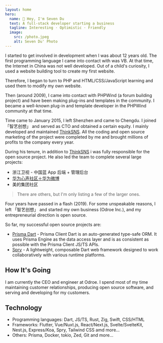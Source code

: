 ```yaml
---
layout: home
hero:
  name: 🫧 Hey, I'm Seven Du
  text: A full-stack developer starting a business
  tagline: Interesting · Optimistic · Friendly
  image:
    src: /photo.jpeg
    alt: Seven Du' Photo
---
```


<style>
.VPHome .VPHero .VPImage {
  @apply rounded-3xl shadow;
}

.VPHome .VPFeatures .VPFeature {
  @apply hover:shadow-2xl hover:shadow-indigo-500/40;
}

.VPHome .VPFeatures .VPFeature .feature-link {
  @apply inline-block w-full text-right text-blue-400 mt-2;
}
</style>

<script setup>
import { VPTeamPageTitle } from 'vitepress/theme';
</script>

<VPTeamPageTitle>
  <template #title>Self-Introduction</template>
  <template #lead>Born in December 1993, enjoys coding, anime, and games</template>
</VPTeamPageTitle>

I started to get involved in development when I was about 12 years old.
The first programming language I came into contact with was VB. At that time,
the Internet in China was not well developed. Out of a child's curiosity,
I used a website building tool to create my first website.

Therefore, I began to turn to PHP and HTML/CSS/JavaScript learning and used
them to modify my own website.

Then (around 2009), I came into contact with PHPWind (a forum building project)
and have been making plug-ins and templates in the community.
I became a well-known plug-in and template developer in the PHPWind community at that time.

Time came to January 2015, I left Shenzhen and came to Chengdu.
I joined 「智艺创想」 and served as CTO and obtained a certain equity.
I mainly developed and maintained [ThinkSNS](https://thinksns.com).
All the coding and open source marketing of the project were completed
by me and brought millions of profits to the company every year.

During his tenure, in addition to [ThinkSNS](https://thinksns.com)
i was fully responsible for the open source project.
He also led the team to complete several large projects:

* 浙江卫视 - 中国蓝 App 后端 + 管理后台
* [华为心声社区＋华为微博](https://xinsheng.huawei.com)
* 美的集团社区

> There are others, but I'm only listing a few of the larger ones.

Four years have passed in a flash (2019). For some unspeakable reasons,
I left 「智艺创想」 and started my own business (Odroe Inc.), and my entrepreneurial direction is open source.

So far, my successful open source projects are:

* [Prisma Dart](https://prisma.pub) - Prisma Client Dart is an auto-generated type-safe ORM. It uses Prisma Engine as the data access layer and is as consistent as possible with the Prisma Client JS/TS APIs.
* [Spry](https://spry.fun) - A lightweight, composable Dart web framework designed to work collaboratively with various runtime platforms.

## How It's Going

I am currently the CEO and engineer at Odroe. I spend most of my time
maintaining customer relationships, producing open source software,
and serving and developing for my customers.

## Technology

* Programming languages: Dart, JS/TS, Rust, Zig, Swift, CSS/HTML
* Frameworks: Flutter, Vue/Nuxt.js, React/Next.js, Svelte/SvelteKit, Nest.js, Express/Koa, Spry, Tailwind CSS amd more...
* Others: Prisma, Docker, tokio, Zed, Git and more...

